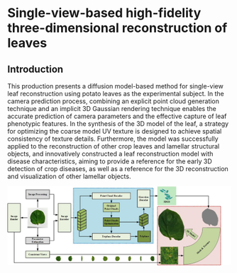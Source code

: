 # Single-view-based high-fidelity three-dimensional reconstruction of leaves

## Introduction
This production presents a diffusion model-based method for single-view leaf reconstruction using potato leaves as the experimental subject. In the camera prediction process, combining an explicit point cloud generation technique and an implicit 3D Gaussian rendering technique enables the accurate prediction of camera parameters and the effective capture of leaf phenotypic features. In the synthesis of the 3D model of the leaf, a strategy for optimizing the coarse model UV texture is designed to achieve spatial consistency of texture details. Furthermore, the model was successfully applied to the reconstruction of other crop leaves and lamellar structural objects, and innovatively constructed a leaf reconstruction model with disease characteristics, aiming to provide a reference for the early 3D detection of crop diseases, as well as a reference for the 3D reconstruction and visualization of other lamellar objects.


<img width="1096" alt="image" src='picture/framwork.jpg'>
